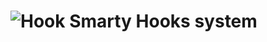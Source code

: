 ![Hook](http://www.veryicon.com/icon/preview/Movie%20&%20TV/Jolly%20Roger%20Vol.%202/Hook%20Icon.jpg) Smarty Hooks system 
=============
 
 

